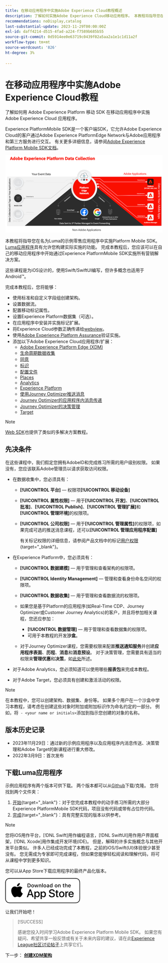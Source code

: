 ```yaml
---
title: 在移动应用程序中实施Adobe Experience Cloud教程概述
description: 了解如何实施Adobe Experience Cloud移动应用程序。 本教程将指导您在一个示例Swift应用程序中实施Experience Cloud应用程序。
recommendations: noDisplay,catalog
last-substantial-update: 2023-11-29T00:00:00Z
exl-id: daff4214-d515-4fad-a224-f7589b685b55
source-git-commit: 0d5914ee0e63719c0439f02a5aa2a1e1c1d11a2f
workflow-type: tm+mt
source-wordcount: '826'
ht-degree: 3%

---
```


# 在移动应用程序中实施Adobe Experience Cloud教程

了解如何用 Adobe Experience Platform 移动 SDK 在移动应用程序中实施 Adobe Experience Cloud 应用程序。

Experience PlatformMobile SDK是一个客户端SDK，它允许Adobe Experience Cloud的客户通过Adobe Experience PlatformEdge Network与Adobe应用程序和第三方服务进行交互。 有关更多详细信息，请参阅[Adobe Experience Platform Mobile SDK文档](https://developer.adobe.com/client-sdks/home/)。

![架构](assets/architecture.png)


本教程将指导您在名为Luma的示例零售应用程序中实施Platform Mobile SDK。 [Luma应用程序](https://github.com/Adobe-Marketing-Cloud/Luma-iOS-Mobile-App)具有允许您构建实际实施的功能。 完成本教程后，您应该可以在自己的移动应用程序中开始通过Experience PlatformMobile SDK实施所有营销解决方案。

这些课程是为iOS设计的，使用Swift/SwiftUI编写，但许多概念也适用于Android™。

完成本教程后，您将能够：

* 使用标准和自定义字段组创建架构。
* 设置数据流。
* 配置移动标记属性。
* 设置Experience Platform数据集（可选）。
* 在应用程序中安装并实施标记扩展。
* 将Experience Cloud参数正确传递给[webview](web-views.md)。
* 使用[Adobe Experience Platform Assurance](assurance.md)验证实施。
* 添加以下Adobe Experience Cloud应用程序/扩展：
   * [Adobe Experience Platform Edge (XDM)](events.md)
   * [生命周期数据收集](lifecycle-data.md)
   * [同意](consent.md)
   * [标识](identity.md)
   * [配置文件](profile.md)
   * [Places](places.md)
   * [Analytics](analytics.md)
   * [Experience Platform](platform.md)
   * [使用Journey Optimizer推送消息](journey-optimizer-push.md)
   * [Journey Optimizer的应用程序内消息传递](journey-optimizer-inapp.md)
   * [Journey Optimizer的决策管理](journey-optimizer-offers.md)
   * [Target](target.md)


>[!NOTE]
>
>[Web SDK](../tutorial-web-sdk/overview.md)也提供了类似的多解决方案教程。

## 先决条件

在这些课程中，我们假定您拥有AdobeID和完成练习所需的用户级别权限。 如果没有，您应该联系Adobe管理员以请求获取访问权限。

* 在数据收集中，您必须具有：
   * **[!UICONTROL 平台]** — 权限项&#x200B;**[!UICONTROL 移动设备]**
   * **[!UICONTROL 属性权限]** — 用于&#x200B;**[!UICONTROL 开发]**、**[!UICONTROL 批准]**、**[!UICONTROL Publish]**、**[!UICONTROL 管理扩展]**&#x200B;和&#x200B;**[!UICONTROL 管理环境]**&#x200B;的权限项。
   * **[!UICONTROL 公司权限]** — 用于&#x200B;**[!UICONTROL 管理属性]**&#x200B;的权限项，如果完成可选的推送消息课程，还可以&#x200B;**[!UICONTROL 管理应用程序配置]**

     有关标记权限的详细信息，请参阅产品文档中的标记[用户权限](https://experienceleague.adobe.com/docs/experience-platform/tags/admin/user-permissions.html?lang=zh-hans){target="_blank"}。
* 在Experience Platform中，您必须具有：
   * **[!UICONTROL 数据建模]** — 用于管理和查看架构的权限项。
   * **[!UICONTROL Identity Management]** — 管理和查看身份命名空间的权限项。
   * **[!UICONTROL 数据收集]** — 用于管理和查看数据流的权限项。

   * 如果您是基于Platform的应用程序(如Real-Time CDP、Journey Optimizer或Customer Journey Analytics)的客户，并且将参加相关课程，您还应参加：
      * **[!UICONTROL 数据管理]** — 用于管理和查看数据集的权限项。
      * 可用于本教程的开发&#x200B;**沙盒**。

   * 对于Journey Optimizer课程，您需要权限来配置&#x200B;**推送通知服务**&#x200B;并创建&#x200B;**应用程序表面**、**历程**、**消息**&#x200B;和&#x200B;**消息预设**。 对于决策管理，您需要具有适当的权限来&#x200B;**管理优惠**&#x200B;和&#x200B;**决策**，如[此处](https://experienceleague.adobe.com/docs/journey-optimizer/using/access-control/privacy/high-low-permissions.html?lang=en#decisions-permissions)所述。

* 对于Adobe Analytics，您必须知道可以使用哪些&#x200B;**报表包**&#x200B;来完成本教程。

* 对于Adobe Target，您必须具有创建和激活活动的权限。


>[!NOTE]
>
>在本教程中，您可以创建架构、数据集、身份等。 如果多个用户在一个沙盒中学习本教程，请考虑在创建这些对象时附加或附加标识作为命名约定的一部分。 例如，将` - <your name or initials>`添加到指示您创建的对象的名称。

## 版本历史记录

* 2023年11月29日：通过新的示例应用程序以及应用程序内消息传送、决策管理和Adobe Target的新课程进行重大修改。
* 2022年3月9日：首次发布

## 下载Luma应用程序

示例应用程序有两个版本可供下载。 两个版本都可以从[Github](https://github.com/Adobe-Marketing-Cloud/Luma-iOS-Mobile-App)下载/克隆。 您将找到两个文件夹：


1. [开始](https://github.com/Adobe-Marketing-Cloud/Luma-iOS-Mobile-App){target="_blank"}：对于您完成本教程中的动手练习所需的大部分Experience PlatformMobile SDK代码，项目没有代码或带有占位符代码。
1. [完成](https://github.com/Adobe-Marketing-Cloud/Luma-iOS-Mobile-App){target="_blank"}：具有完整实现的版本以供参考。

>[!NOTE]
>
>您将iOS用作平台，[!DNL Swift]用作编程语言，[!DNL SwiftUI]用作用户界面框架，[!DNL Xcode]用作集成开发环境(IDE)。 但是，解释的许多实施概念与其他开发平台类似。 许多人已经成功完成了本教程，之前的iOS/Swift(UI)体验很少甚至没有。 您无需成为专家即可完成课程，但如果您能够轻松阅读和理解代码，将可从课程中学到更多知识。


您可以从App Store下载应用程序的最终产品化版本。

[![下载](assets/download-app.svg)](https://apps.apple.com/us/app/luma-app/id6466588487)


让我们开始吧！

>[!SUCCESS]
>
>感谢您投入时间学习Adobe Experience Platform Mobile SDK。 如果您有疑问、希望共享一般反馈或有关于未来内容的建议，请在此[Experience League社区讨论帖子](https://experienceleaguecommunities.adobe.com/t5/adobe-experience-platform-data/tutorial-discussion-implement-adobe-experience-cloud-in-mobile/td-p/443796)上共享它们。

下一步： **[创建XDM架构](create-schema.md)**

